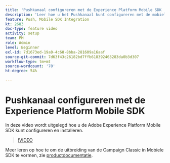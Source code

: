 ```yaml
---
title: 'Pushkanaal configureren met de Experience Platform Mobile SDK '
description: 'Leer hoe u het Pushkanaal kunt configureren met de mobiele SDK van Experience Cloud. '
feature: Push, Mobile SDK Integration
kt: 2683
doc-type: feature video
activity: setup
team: PM
role: Admin
level: Beginner
exl-id: 7d1673ed-19a0-4c68-8bba-281609a16aaf
source-git-commit: 7d63f43c26182bd7ffb618392463283da0b3d307
workflow-type: tm+mt
source-wordcount: '70'
ht-degree: 54%

---
```


# Pushkanaal configureren met de Experience Platform Mobile SDK

In deze video wordt uitgelegd hoe u de Adobe Experience Platform Mobile SDK kunt configureren en installeren.

>[!VIDEO](https://video.tv.adobe.com/v/27699?quality=12)

Meer leren op hoe te om de uitbreiding van de Campaign Classic in Mobiele SDK te vormen, zie [productdocumentatie](https://aep-sdks.gitbook.io/docs/using-mobile-extensions/adobe-campaignclassic).
